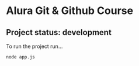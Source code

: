 # Alura Git & Github Course

## Project status: development

To run the project run...
```
node app.js
```
